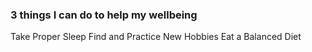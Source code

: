 ### 3 things I can do to help my wellbeing
Take Proper Sleep
Find and Practice New Hobbies
Eat a Balanced Diet
